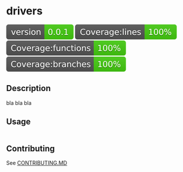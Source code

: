 # drivers

![Version](./reports/badges/badge-version.svg)
![Coverage lines](./reports/badges/badge-lines.svg)
![Coverage functions](./reports/badges/badge-functions.svg)
![Coverage branches](./reports/badges/badge-branches.svg)

## Description
bla bla bla

## Usage
```ts
```

## Contributing
See [CONTRIBUTING.MD](./CONTRIBUTING.md)
